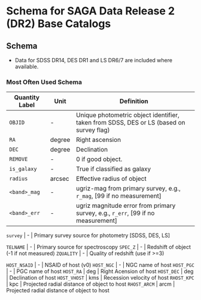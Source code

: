 # Schema for SAGA Data Release 2 (DR2) Base Catalogs 


## Schema

- Data for SDSS DR14, DES DR1 and LS DR6/7 are included where
  available.



### Most Often Used Schema 

Quantity Label | Unit | Definition
--- | --- | ---
`OBJID` | - | Unique photometric object identifier, taken from SDSS, DES or LS (based on survey flag)
`RA` | degree | Right ascension
`DEC` | degree | Declination
`REMOVE` | - |  0 if good object.  
`is_galaxy` | - | True if classified as galaxy
`radius` | arcsec | Effective radius of object
`<band>_mag` | - | ugriz-mag from primary survey, e.g.,  `r_mag`, [99 if no measurement]
`<band>_err` | - | ugriz magnitude error from primary survey, e.g.,  `r_err`, [99 if no measurement]

`survey` | - | Primary survey source for photometry [SDSS, DES, LS]

`TELNAME` | - | Primary source for spectroscopy
`SPEC_Z` | - |  Redshift of object (-1 if not measured)
`ZQUALITY` | - |  Quality of redshift (use if >=3)


`HOST_NSAID` | - |  NSAID of host (v0)
`HOST_NGC` | - |  NGC name of host
`HOST_PGC` | - |  PGC name of host
`HOST_RA` | deg |  Right Acension of host
`HOST_DEC` | deg |  Declination of host
`HOST_VHOST` | kms |  Recession velocity of host
`RHOST_KPC` | kpc |  Projected radial distance of object to host
`RHOST_ARCM` | arcm |  Projected radial distance of object to host




